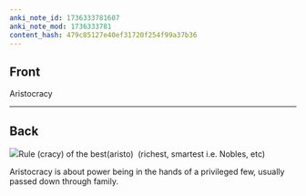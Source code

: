```yaml
---
anki_note_id: 1736333781607
anki_note_mod: 1736333781
content_hash: 479c85127e40ef31720f254f99a37b36
---
```


## Front

Aristocracy

<hr/>

## Back

![](paste-fd313c15bd3bf29e6398cdff2b919fe3ef53b6c2.jpg)Rule (cracy) of the best(aristo)  (richest, smartest i.e. Nobles, etc)  
  
Aristocracy is about power being in the hands of a privileged few, usually passed down through family.